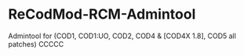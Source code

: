 # ReCodMod-RCM-Admintool
Admintool for (COD1, COD1:UO, COD2, COD4 &amp; [COD4X 1.8], COD5 all patches)
CCCCC
